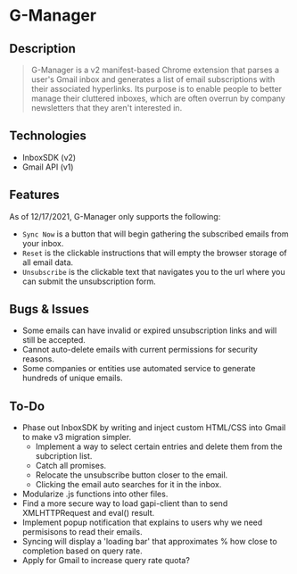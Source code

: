 # G-Manager
## Description

> G-Manager is a v2 manifest-based Chrome extension that parses a user's Gmail inbox and generates a list of email subscriptions with their associated hyperlinks. Its purpose is to enable people to better manage their cluttered inboxes, which are often overrun by company newsletters that they aren't interested in.

## Technologies

- InboxSDK (v2)
- Gmail API (v1)

## Features

As of 12/17/2021, G-Manager only supports the following:
- `Sync Now` is a button that will begin gathering the subscribed emails from your inbox.
- `Reset` is the clickable instructions that will empty the browser storage of all email data.
- `Unsubscribe` is the clickable text that navigates you to the url where you can submit the unsubscription form.

## Bugs & Issues

- Some emails can have invalid or expired unsubscription links and will still be accepted.
- Cannot auto-delete emails with current permissions for security reasons.
- Some companies or entities use automated service to generate hundreds of unique emails.

## To-Do

- Phase out InboxSDK by writing and inject custom HTML/CSS into Gmail to make v3 migration simpler.
  - Implement a way to select certain entries and delete them from the subcription list.
  - Catch all promises.
  - Relocate the unsubscribe button closer to the email.
  - Clicking the email auto searches for it in the inbox.
- Modularize .js functions into other files.
- Find a more secure way to load gapi-client than to send XMLHTTPRequest and eval() result.
- Implement popup notification that explains to users why we need permisisons to read their emails.
- Syncing will display a 'loading bar' that approximates % how close to completion based on query rate.
- Apply for Gmail to increase query rate quota?
